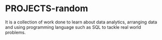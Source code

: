 # PROJECTS-random
It is a collection of work done to learn about data analytics, arranging data and using programming language such as SQL to tackle real world problems. 

